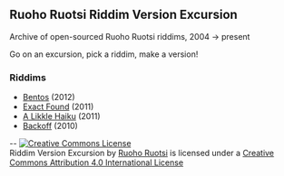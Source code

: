## Ruoho Ruotsi Riddim Version Excursion

Archive of open-sourced Ruoho Ruotsi riddims, 2004 &rarr; present

Go on an excursion, pick a riddim, make a version!


### Riddims
* [Bentos](https://www.discogs.com/Lumineon-Bentos/release/4127752) (2012)
* [Exact Found](https://www.discogs.com/Tomas-Jirku-Ruoho-Ruotsi-Clear-Cut/release/3301968) (2011)
* [A Likkle Haiku](https://www.discogs.com/Ruoho-Ruotsi-Featuring-Jenn-Mierau-A-Little-Haiku/release/2934228) (2011)
* [Backoff](https://www.discogs.com/DubLoner-Isaac-H-Selassie-The-FightSpirit/release/2340523) (2010)

--
<a rel="license" href="http://creativecommons.org/licenses/by/4.0/"><img alt="Creative Commons License" style="border-width:0" src="https://i.creativecommons.org/l/by/4.0/88x31.png" /></a><br /><span xmlns:dct="http://purl.org/dc/terms/" href="http://purl.org/dc/dcmitype/Dataset" property="dct:title" rel="dct:type">Riddim Version Excursion</span> by <a xmlns:cc="http://creativecommons.org/ns#" href="https://github.com/RuohoRecords/Riddim-Archive" property="cc:attributionName" rel="cc:attributionURL">Ruoho Ruotsi</a> is licensed under a <a rel="license" href="http://creativecommons.org/licenses/by/4.0/">Creative Commons Attribution 4.0 International License</a> 